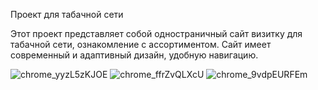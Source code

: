 Проект для табачной сети

Этот проект представляет собой одностраничный сайт визитку для табачной сети, ознакомление с ассортиментом. Сайт имеет современный и адаптивный дизайн, удобную навигацию.

![chrome_yyzL5zKJOE](https://github.com/user-attachments/assets/56faf897-98b2-41af-9cb2-94bc77d1f78d)
![chrome_ffrZvQLXcU](https://github.com/user-attachments/assets/76210e0d-0db5-4c4b-a0b1-5ce410b81c0a)
![chrome_9vdpEURFEm](https://github.com/user-attachments/assets/fbf60d0c-b58a-46c9-8f23-965f7f64a0bf)
